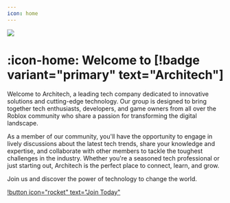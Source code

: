 ```yaml
---
icon: home
---
```


![](https://media.discordapp.net/attachments/1125146121199685743/1173227027755712653/WelcomeBanner.png?format=webp&quality=lossless)

# :icon-home: Welcome to [!badge variant="primary" text="Architech"]

Welcome to Architech, a leading tech company dedicated to innovative solutions and cutting-edge technology. Our group is designed to bring together tech enthusiasts, developers, and game owners from all over the Roblox community who share a passion for transforming the digital landscape.

As a member of our community, you'll have the opportunity to engage in lively discussions about the latest tech trends, share your knowledge and expertise, and collaborate with other members to tackle the toughest challenges in the industry. Whether you're a seasoned tech professional or just starting out, Architech is the perfect place to connect, learn, and grow.

Join us and discover the power of technology to change the world.


[!button icon="rocket" text="Join Today"](https://discord.gg/architech)



